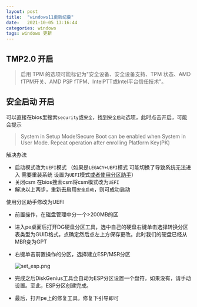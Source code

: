 ```yaml
---
layout: post
title:  "windows11更新纪要"
date:   2021-10-05 13:16:44
categories: windows
tags: windows 更新
---
```


## TMP2.0 开启

> 启用 TPM 的选项可能标记为"安全设备、安全设备支持、TPM 状态、AMD fTPM开关、AMD PSP fTPM、IntelPTT或Intel平台信任技术"。

## 安全启动 开启

可以直接在bios里搜索`security`或`安全`，找到`安全启动`选项，此时点击开启，可能会提示

> System in Setup Mode!Secure Boot can be enabled when System in User Mode. Repeat operation after enrolling Platform Key(PK)

解决办法

* 启动模式改为`UEFI`模式 （如果是`LEGACY+UEFI`模式 可能切换了导致系统无法进入 需要重装系统 设置为`UEFI`模式[或者使用分区助手](#dg_op)）
* 关闭csm 在bios搜索csm将csm模式改为`UEFI`
* 解决以上两步，重新去启用`安全启动`，则可成功启动


<span id="dg_op">使用分区助手修改为UEFI</span>
* 前置操作，在磁盘管理中分一个>200MB的区
* 进入pe桌面后打开DG硬盘分区工具，选中自己的硬盘右键单击选择转换分区表类型为GUID格式，点确定然后点左上方保存更改。此时我们的硬盘已经从MBR变为GPT
* 右键单击前置操作的分区，选择建立ESP/MSR分区

  ![set_esp.png](https://i.loli.net/2021/10/07/xmoZ9JuesbIWTgN.png)
* 完成之后DiskGenius工具会自动为ESP分区设置一个盘符，如果没有，请手动设置。至此，ESP分区创建完成。
* 最后，打开pe上的修复工具，修复下引导即可